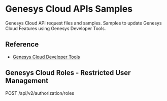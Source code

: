 
# Genesys Cloud APIs Samples

Genesys Cloud API request files and samples.
Samples to update Genesys Cloud Features using Genesys Developer Tools.



## Reference

 - [Genesys Cloud Developer Tools](https://developer.genesys.cloud/developer-tools/)
 

## Genesys Cloud Roles - Restricted User Management

 
POST /api/v2/authorization/roles
